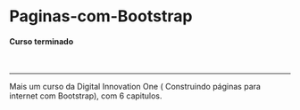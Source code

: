 # Paginas-com-Bootstrap
<h4>Curso terminado</h4><br><hr>
Mais um curso da Digital Innovation One  ( Construindo páginas para internet com Bootstrap), com 6 capitulos. 
